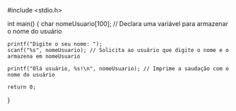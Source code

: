 #include <stdio.h>

int main() {
    char nomeUsuario[100]; // Declara uma variável para armazenar o nome do usuário

    printf("Digite o seu nome: ");
    scanf("%s", nomeUsuario); // Solicita ao usuário que digite o nome e o armazena em nomeUsuario

    printf("Olá usuário, %s!\n", nomeUsuario); // Imprime a saudação com o nome do usuário

    return 0;
}
